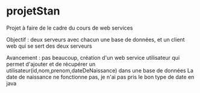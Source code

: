 # projetStan
 Projet à faire de le cadre du cours de web services
 
 Objectif : deux serveurs avec chacun une base de données, et un client web qui se sert des deux serveurs 
 
 Avancement : pas beaucoup, création d'un web service utilisateur qui permet d'ajouter et de récupérer un utilisateur(id,nom,prenom,dateDeNaissance) dans une base de données
 La date de naissance ne fonctionne pas, je n'ai pas pris le bon type de date en java
